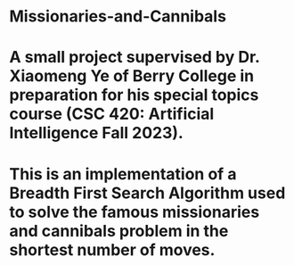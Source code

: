 # Missionaries-and-Cannibals
# A small project supervised by Dr. Xiaomeng Ye of Berry College in preparation for his special topics course (CSC 420: Artificial Intelligence Fall 2023). 
# This is an implementation of a Breadth First Search Algorithm used to solve the famous missionaries and cannibals problem in the shortest number of moves. 
